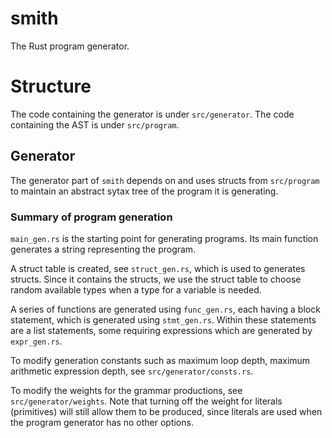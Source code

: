 # smith

The Rust program generator.

# Structure

The code containing the generator is under `src/generator`.
The code containing the AST is under `src/program`.

## Generator

The generator part of `smith` depends on and uses structs from `src/program` to maintain an abstract sytax tree of the program it is generating.

### Summary of program generation

`main_gen.rs` is the starting point for generating programs. Its main function generates a string representing the program.

A struct table is created, see `struct_gen.rs`, which is used to generates structs. Since it contains the structs, we use the struct table to choose random available types when a type for a variable is needed.

A series of functions are generated using `func_gen.rs`, each having a block statement, which is generated using `stmt_gen.rs`. Within these statements are a list statements, some requiring expressions which are generated by `expr_gen.rs`.

To modify generation constants such as maximum loop depth, maximum arithmetic expression depth, see `src/generator/consts.rs`.

To modify the weights for the grammar productions, see `src/generator/weights`. Note that turning off the weight for literals (primitives) will still allow them to be produced, since literals are used when the program generator has no other options.
